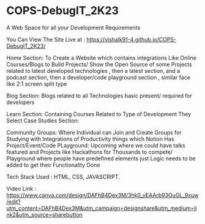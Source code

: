 # COPS-DebugIT_2K23
A Web Space for all your Development Requirements

You Can View The Site Live at : https://vishalk91-4.github.io/COPS-DebugIT_2K23/

Home Section:
To Create a Website which contains integrations Like Online Courses/Blogs to Build Projects/ Show the Open Source of some Projects related to latest developed technologies , then a latest section, and a podcast section, then a developer/code playground section , similar face like 2:1 screen split type

Blog Section:
Blogs related to all Technologies basic present/ required for developers

Learn Section:
Containing Courses Related to Type of Development They Select
Case Studies Section:

Community Groups:
Where Individual can Join and Create Groups for Studying with Integrations of Productivity things which Notion Has
Project/Event/Code PLayground:
Upcoming where we could have talks featured and Projects like Hackathons for Thousands to compete/ Playground where people have predefined elements just Logic needs to be added to get their Functionality Done

Tech Stack Used :
HTML, CSS, JAVASCRIPT.

Video Link :
https://www.canva.com/design/DAFhB4Dex3M/3hk0_vEAArb93OuGL_9xuw/edit?utm_content=DAFhB4Dex3M&utm_campaign=designshare&utm_medium=link2&utm_source=sharebutton
